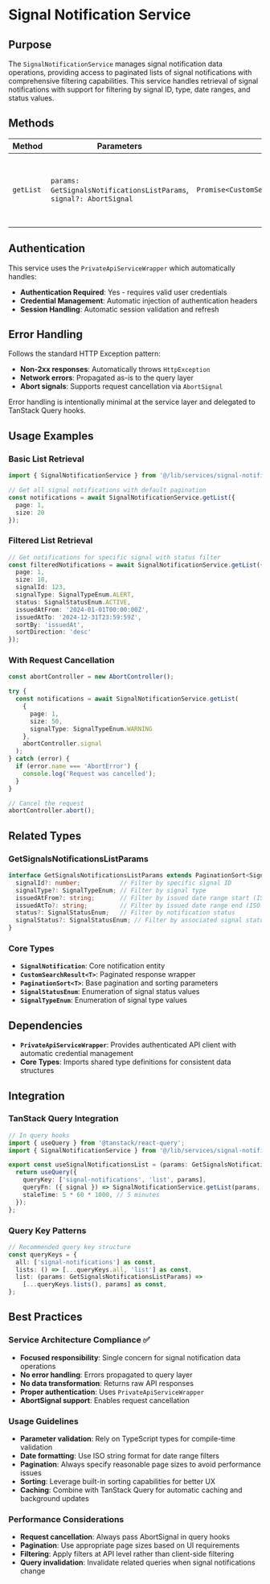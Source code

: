 # Signal Notification Service

## Purpose

The `SignalNotificationService` manages signal notification data operations, providing access to paginated lists of signal notifications with comprehensive filtering capabilities. This service handles retrieval of signal notifications with support for filtering by signal ID, type, date ranges, and status values.

## Methods

| Method | Parameters | Return Type | Description |
|--------|------------|-------------|-------------|
| `getList` | `params: GetSignalsNotificationsListParams`, `signal?: AbortSignal` | `Promise<CustomSearchResult<SignalNotification>>` | Retrieves paginated list of signal notifications with filtering and sorting |

## Authentication

This service uses the `PrivateApiServiceWrapper` which automatically handles:
- **Authentication Required**: Yes - requires valid user credentials
- **Credential Management**: Automatic injection of authentication headers
- **Session Handling**: Automatic session validation and refresh

## Error Handling

Follows the standard HTTP Exception pattern:
- **Non-2xx responses**: Automatically throws `HttpException`
- **Network errors**: Propagated as-is to the query layer
- **Abort signals**: Supports request cancellation via `AbortSignal`

Error handling is intentionally minimal at the service layer and delegated to TanStack Query hooks.

## Usage Examples

### Basic List Retrieval
```typescript
import { SignalNotificationService } from '@/lib/services/signal-notification-service';

// Get all signal notifications with default pagination
const notifications = await SignalNotificationService.getList({
  page: 1,
  size: 20
});
```

### Filtered List Retrieval
```typescript
// Get notifications for specific signal with status filter
const filteredNotifications = await SignalNotificationService.getList({
  page: 1,
  size: 10,
  signalId: 123,
  signalType: SignalTypeEnum.ALERT,
  status: SignalStatusEnum.ACTIVE,
  issuedAtFrom: '2024-01-01T00:00:00Z',
  issuedAtTo: '2024-12-31T23:59:59Z',
  sortBy: 'issuedAt',
  sortDirection: 'desc'
});
```

### With Request Cancellation
```typescript
const abortController = new AbortController();

try {
  const notifications = await SignalNotificationService.getList(
    {
      page: 1,
      size: 50,
      signalType: SignalTypeEnum.WARNING
    },
    abortController.signal
  );
} catch (error) {
  if (error.name === 'AbortError') {
    console.log('Request was cancelled');
  }
}

// Cancel the request
abortController.abort();
```

## Related Types

### GetSignalsNotificationsListParams
```typescript
interface GetSignalsNotificationsListParams extends PaginationSort<SignalNotification> {
  signalId?: number;           // Filter by specific signal ID
  signalType?: SignalTypeEnum; // Filter by signal type
  issuedAtFrom?: string;       // Filter by issued date range start (ISO string)
  issuedAtTo?: string;         // Filter by issued date range end (ISO string)
  status?: SignalStatusEnum;   // Filter by notification status
  signalStatus?: SignalStatusEnum; // Filter by associated signal status
}
```

### Core Types
- **`SignalNotification`**: Core notification entity
- **`CustomSearchResult<T>`**: Paginated response wrapper
- **`PaginationSort<T>`**: Base pagination and sorting parameters
- **`SignalStatusEnum`**: Enumeration of signal status values
- **`SignalTypeEnum`**: Enumeration of signal type values

## Dependencies

- **`PrivateApiServiceWrapper`**: Provides authenticated API client with automatic credential management
- **Core Types**: Imports shared type definitions for consistent data structures

## Integration

### TanStack Query Integration
```typescript
// In query hooks
import { useQuery } from '@tanstack/react-query';
import { SignalNotificationService } from '@/lib/services/signal-notification-service';

export const useSignalNotificationsList = (params: GetSignalsNotificationsListParams) => {
  return useQuery({
    queryKey: ['signal-notifications', 'list', params],
    queryFn: ({ signal }) => SignalNotificationService.getList(params, signal),
    staleTime: 5 * 60 * 1000, // 5 minutes
  });
};
```

### Query Key Patterns
```typescript
// Recommended query key structure
const queryKeys = {
  all: ['signal-notifications'] as const,
  lists: () => [...queryKeys.all, 'list'] as const,
  list: (params: GetSignalsNotificationsListParams) => 
    [...queryKeys.lists(), params] as const,
};
```

## Best Practices

### Service Architecture Compliance ✅
- **Focused responsibility**: Single concern for signal notification data operations
- **No error handling**: Errors propagated to query layer
- **No data transformation**: Returns raw API responses
- **Proper authentication**: Uses `PrivateApiServiceWrapper`
- **AbortSignal support**: Enables request cancellation

### Usage Guidelines
- **Parameter validation**: Rely on TypeScript types for compile-time validation
- **Date formatting**: Use ISO string format for date range filters
- **Pagination**: Always specify reasonable page sizes to avoid performance issues
- **Sorting**: Leverage built-in sorting capabilities for better UX
- **Caching**: Combine with TanStack Query for automatic caching and background updates

### Performance Considerations
- **Request cancellation**: Always pass AbortSignal in query hooks
- **Pagination**: Use appropriate page sizes based on UI requirements
- **Filtering**: Apply filters at API level rather than client-side filtering
- **Query invalidation**: Invalidate related queries when signal notifications change
